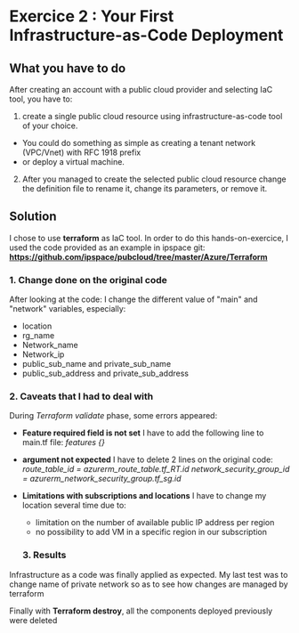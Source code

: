 # Exercice 2 : Your First Infrastructure-as-Code Deployment

## What you have to do

  After creating an account with a public cloud provider and selecting IaC tool, you have to:

1. create a single public cloud resource using infrastructure-as-code tool of your choice.

  * You could do something as simple as creating a tenant network (VPC/Vnet) with RFC 1918 prefix
  * or deploy a virtual machine.

2. After you managed to create the selected public cloud resource change the definition file to rename it, change its parameters, or remove it.

## Solution

I chose to use **terraform** as IaC tool.
In order to do this hands-on-exercice, I used the code provided as an example in ipspace git: **https://github.com/ipspace/pubcloud/tree/master/Azure/Terraform**

### 1. Change done on the original code

After looking at the code: I change the different value of "main" and "network" variables, especially:
* location
* rg_name
* Network_name
* Network_ip
* public_sub_name and private_sub_name
* public_sub_address and private_sub_address

### 2. Caveats that I had to deal with

During *Terraform validate* phase, some errors appeared:
* **Feature required field is not set**
    I have to add the following line to main.tf file:
    *features {}*
* **argument not expected**
    I have to delete 2 lines on the original code:
    *route_table_id = azurerm_route_table.tf_RT.id*
    *network_security_group_id = azurerm_network_security_group.tf_sg.id*

* **Limitations with subscriptions and locations**
    I have to change my location several time due to:
    * limitation on the number of available public IP address per region
    * no possibility to add VM in a specific region in our subscription

    ### 3. Results

Infrastructure as a code was finally applied as expected. 
My last test was to change name of private network so as to see how changes are managed by terraform

Finally with **Terraform destroy**, all the components deployed previously were deleted



